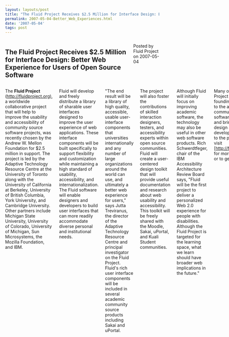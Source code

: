 ```yaml
---
layout: layouts/post
title: "The Fluid Project Receives $2.5 Million for Interface Design: Better Web Experience for Users of Open Source Software | fluid"
permalink: 2007-05-04-Better_Web_Experiences.html
date: '2007-05-04'
tags: post
---
```

<section class="row">
                <div class="medium-6 columns">
                    <h2 class="fluid-web-emphasized-text">The Fluid Project Receives $2.5 Million for Interface Design: Better Web Experience for Users of Open Source Software</h2>
                    <p class="fluid-web-news-post-meta">
                        Posted by Fluid Project on 2007-05-04
                    </p>
                </div>
                <div class="medium-6 columns">
                    <p>The <strong>Fluid Project</strong> (<a href="http://fluidproject.org)">http://fluidproject.org)</a>, a worldwide collaborative project that will help to improve the usability and accessibility of community source software projects, was recently chosen by the Andrew W. Mellon Foundation for $2.5 million in support. The project is led by the Adaptive Technology Resource Centre at the University of Toronto along with the University of California at Berkeley, University of British Columbia, York University, and Cambridge University. Other partners include Michigan State University, University of Colorado, University of Michigan, Sun Microsystems, the Mozilla Foundation, and IBM.</p>
<p>Fluid will develop and freely distribute a library of sharable user interfaces designed to improve the user experience of web applications. These interface components will be built specifically to support flexibility and customization while maintaining a high standard of usability, accessibility, and internationalization. The Fluid software will enable designers and developers to build user interfaces that can more readily accommodate diverse personal and institutional needs.</p>
<p>&quot;The end result will be a library of high quality, accessible, usable user-interface components that universities internationally and any number of large organizations around the world can use, and ultimately a better web experience for users,&quot; says Jutta Treviranus, the director of the Adaptive Technology Resource Centre and principal investigator on the Fluid Project. Fluid&#39;s rich user interface components will be included in several academic community source products including Sakai and uPortal.</p>
<p>The project will also foster the contributions of skilled interaction designers, testers, and accessibility experts within open source communities. Fluid will create a user-centered design toolkit that will provide useful documentation and research about web usability and accessibility. This toolkit will be freely shared with the Moodle, Sakai, uPortal, and Kuali Student communities.</p>
<p>Although Fluid will initially focus on improving academic software, the technology may also be useful in other web software products. Rich Schwerdtfeger, chair of the IBM Accessibility Architecture Review Board says, &quot;Fluid will be the first project to deliver a personalized Web 2.0 experience for people with disabilities. Although the Fluid Project is targeted for the learning space, what we learn should have broader web implications in the future.&quot;</p>
<p>Many of the Fluid Project partners are founding contributors to the academic community source software movement, and bring a wealth of design and development expertise to the project. Please visit [<a href="http://fluidproject.org]">http://fluidproject.org]</a> for more information or to get involved.</p>
<h3>About the Participating Software Projects</h3>

<p><strong>Sakai</strong> is a free and open source online collaboration and learning environment. Many users of Sakai deploy it to support teaching and learning, ad hoc group collaboration, support for portfolios and research collaboration. <a href="http://www.sakaiproject.org/">http://www.sakaiproject.org</a></p>
<p><strong>uPortal</strong> is an open source, enterprise portal collaboratively developed by higher-education institutions and commercial affiliates. uPortal is led by JA-SIG, the global consortium promoting open technology for higher education. <a href="http://www.uportal.org/">http://www.uportal.org</a></p>
<p><strong>Moodle</strong> is a course management system--a free, open source software package designed using sound pedagogical principles, to help educators create effective online learning communities. <a href="http://www.moodle.org/">http://www.moodle.org</a></p>
<p>The <strong>Kuali Student Service System</strong> will deliver a new generation student system that will be developed through the Community Source process, delivered through service-oriented methodologies and technologies, and sustained by an international community of institutions and firms.</p>
<h3>About the Andrew W. Mellon Foundation</h3>

<p>The Andrew W. Mellon Foundation is a private philanthropic institution, with assets of approximately $5.5 billion, that makes grants on a selective basis to institutions of higher education, independent libraries, centers for advanced study, museums, art conservation, and performing arts organizations. For more information, please visit <a href="http://www.mellon.org">http://www.mellon.org</a>.</p>
                </div>
            </section>
